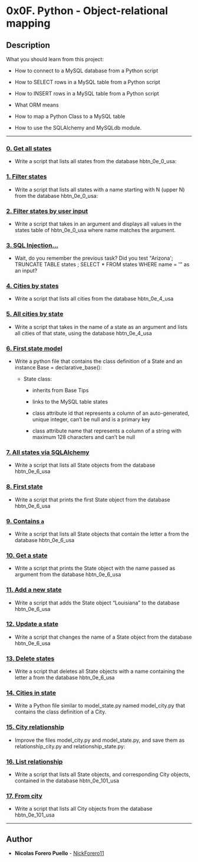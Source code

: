 # 0x0F. Python - Object-relational mapping

## Description

What you should learn from this project:

* How to connect to a MySQL database from a Python script

* How to SELECT rows in a MySQL table from a Python script

* How to INSERT rows in a MySQL table from a Python script

* What ORM means

* How to map a Python Class to a MySQL table

* How to use the SQLAlchemy and MySQLdb module.

---

### [0. Get all states](./0-select_states.py)

* Write a script that lists all states from the database hbtn_0e_0_usa:

### [1. Filter states](./1-filter_states.py)

* Write a script that lists all states with a name starting with N (upper N) from the database hbtn_0e_0_usa:

### [2. Filter states by user input](./2-my_filter_states.py)

* Write a script that takes in an argument and displays all values in the states table of hbtn_0e_0_usa where name matches the argument.

### [3. SQL Injection...](./3-my_safe_filter_states.py)

* Wait, do you remember the previous task? Did you test "Arizona'; TRUNCATE TABLE states ; SELECT * FROM states WHERE name = '" as an input?

### [4. Cities by states](./4-cities_by_state.py)

* Write a script that lists all cities from the database hbtn_0e_4_usa

### [5. All cities by state](./5-filter_cities.py)

* Write a script that takes in the name of a state as an argument and lists all cities of that state, using the database hbtn_0e_4_usa

### [6. First state model](./model_state.py)

* Write a python file that contains the class definition of a State and an instance Base = declarative_base():

  * State class:

    * inherits from Base Tips

    * links to the MySQL table states

    * class attribute id that represents a column of an auto-generated, unique integer, can’t be null and is a primary key

    * class attribute name that represents a column of a string with maximum 128 characters and can’t be null

### [7. All states via SQLAlchemy](./7-model_state_fetch_all.py)

* Write a script that lists all State objects from the database hbtn_0e_6_usa

### [8. First state](./8-model_state_fetch_first.py)

* Write a script that prints the first State object from the database hbtn_0e_6_usa

### [9. Contains `a`](./9-model_state_filter_a.py)

* Write a script that lists all State objects that contain the letter a from the database hbtn_0e_6_usa

### [10. Get a state](./10-model_state_my_get.py)

* Write a script that prints the State object with the name passed as argument from the database hbtn_0e_6_usa

### [11. Add a new state](./11-model_state_insert.py)

* Write a script that adds the State object “Louisiana” to the database hbtn_0e_6_usa

### [12. Update a state](./12-model_state_update_id_2.py)

* Write a script that changes the name of a State object from the database hbtn_0e_6_usa

### [13. Delete states](./13-model_state_delete_a.py)

* Write a script that deletes all State objects with a name containing the letter a from the database hbtn_0e_6_usa

### [14. Cities in state](./model_city.py)

* Write a Python file similar to model_state.py named model_city.py that contains the class definition of a City.

### [15. City relationship](./relationship_city.py)

* Improve the files model_city.py and model_state.py, and save them as relationship_city.py and relationship_state.py:

### [16. List relationship](./101-relationship_states_cities_list.py)

* Write a script that lists all State objects, and corresponding City objects, contained in the database hbtn_0e_101_usa

### [17. From city](./102-relationship_cities_states_list.py)

* Write a script that lists all City objects from the database hbtn_0e_101_usa

---

## Author

* **Nicolas Forero Puello** - [NickForero11](https://github.com/NickForero11)
